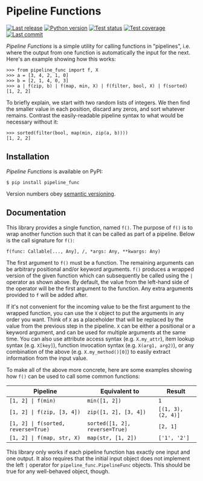 Pipeline Functions
==================
[![Last release](https://img.shields.io/pypi/v/pipeline_func.svg)](https://pypi.python.org/pypi/pipeline_func)
[![Python version](https://img.shields.io/pypi/pyversions/pipeline_func.svg)](https://pypi.python.org/pypi/pipeline_func)
[![Test status](https://img.shields.io/github/actions/workflow/status/kalekundert/pipeline_func/test.yml?branch=master)](https://github.com/kalekundert/pipeline_func/actions)
[![Test coverage](https://img.shields.io/codecov/c/github/kalekundert/pipeline_func)](https://app.codecov.io/github/kalekundert/pipeline_func)
[![Last commit](https://img.shields.io/github/last-commit/kalekundert/pipeline_func?logo=github)](https://github.com/kalekundert/pipeline_func)

*Pipeline Functions* is a simple utility for calling functions in "pipelines", 
i.e. where the output from one function is automatically the input for the 
next. Here's an example showing how this works:

```pycon
>>> from pipeline_func import f, X
>>> a = [3, 4, 2, 1, 0]
>>> b = [2, 1, 4, 0, 3]
>>> a | f(zip, b) | f(map, min, X) | f(filter, bool, X) | f(sorted)
[1, 2, 2]
```

To briefly explain, we start with two random lists of integers. We then find 
the smaller value in each position, discard any zeros, and sort whatever 
remains. Contrast the easily-readable pipeline syntax to what would be 
necessary without it:

```pycon
>>> sorted(filter(bool, map(min, zip(a, b))))
[1, 2, 2]
```

Installation
------------
*Pipeline Functions* is available on PyPI:
```
$ pip install pipeline_func
```
Version numbers obey [semantic versioning](https://semver.org/).

Documentation
-------------
This library provides a single function, named `f()`. The purpose of `f()` is 
to wrap another function such that it can be called as part of a pipeline. 
Below is the call signature for `f()`:

```
f(func: Callable[..., Any], /, *args: Any, **kwargs: Any)
```

The first argument to `f()` must be a function. The remaining arguments can be 
arbitrary positional and/or keyword arguments. `f()` produces a wrapped version 
of the given function which can subsequently be called using the `|` operator 
as shown above. By default, the value from the left-hand side of the operator 
will be the first argument to the function. Any extra arguments provided to `f` 
will be added after.

If it's not convenient for the incoming value to be the first argument to the 
wrapped function, you can use the `X` object to put the arguments in any order 
you want.  Think of `X` as a placeholder that will be replaced by the value 
from the previous step in the pipeline. `X` can be either a positional or a 
keyword argument, and can be used for multiple arguments at the same time.  You 
can also use attribute access syntax (e.g. `X.my_attr`), item lookup syntax 
(e.g. `X[key]`), function invocation syntax (e.g. `X(arg1, arg2)`), or any 
combination of the above (e.g. `X.my_method()[0]`) to easily extract 
information from the input value.

To make all of the above more concrete, here are some examples showing how 
`f()` can be used to call some common functions:

Pipeline | Equivalent to | Result
---|---|---
`[1, 2] \| f(min)` | `min([1, 2])` | `1`
`[1, 2] \| f(zip, [3, 4])` | `zip([1, 2], [3, 4])` | `[(1, 3), (2, 4)]`
`[1, 2] \| f(sorted, reverse=True)` | `sorted([1, 2], reverse=True)` | `[2, 1]`
`[1, 2] \| f(map, str, X)` | `map(str, [1, 2])` | `['1', '2']`

This library only works if each pipeline function has exactly one input and one 
output. It also requires that the initial input object does not implement the 
left `|` operator for `pipeline_func.PipelineFunc` objects. This should be true 
for any well-behaved object, though.
